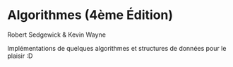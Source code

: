 # Algorithmes (4ème Édition)  
Robert Sedgewick & Kevin Wayne

Implémentations de quelques algorithmes et structures de données pour le plaisir :D
